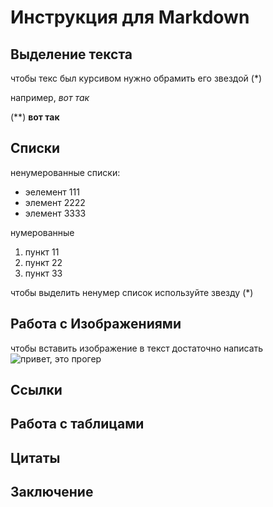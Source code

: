 # Инструкция для  Markdown

## Выделение текста

чтобы текс был курсивом нужно обрамить его звездой (*)


например, *вот так*

(**) **вот так**

## Списки

ненумерованные списки:

* эелемент 111
* элемент 2222
* элемент 3333

нумерованные

1. пункт 11
2. пункт 22
3. пункт 33



чтобы выделить ненумер список используйте звезду (*)

## Работа с Изображениями

чтобы вставить изображение в текст достаточно написать
![привет, это прогер](prog.jpg)

## Ссылки

## Работа с таблицами

## Цитаты

## Заключение
